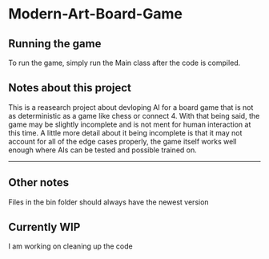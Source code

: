 # Modern-Art-Board-Game
## Running the game
To run the game, simply run the Main class after the code is compiled.

## Notes about this project
This is a reasearch project about devloping AI for a board game that is not as deterministic as a game like chess or connect 4. With that being said, the game may be slightly incomplete and is not ment for human interaction at this time. A little more detail about it being incomplete is that it may not account for all of the edge cases properly, the game itself works well enough where AIs can be tested and possible trained on.

---

## Other notes
Files in the bin folder should always have the newest version

## Currently WIP
I am working on cleaning up the code

